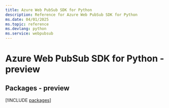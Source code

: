 ```yaml
---
title: Azure Web PubSub SDK for Python
description: Reference for Azure Web PubSub SDK for Python
ms.date: 04/01/2025
ms.topic: reference
ms.devlang: python
ms.service: webpubsub
---
```

# Azure Web PubSub SDK for Python - preview
## Packages - preview
[!INCLUDE [packages](web-pubsub-index.md)]